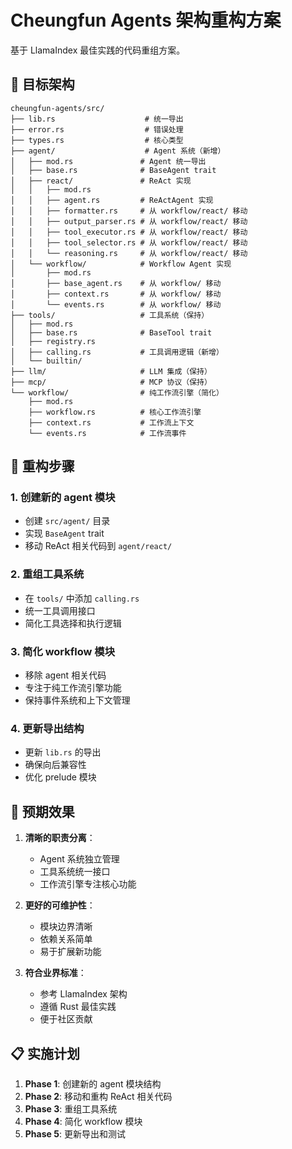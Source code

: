 # Cheungfun Agents 架构重构方案

基于 LlamaIndex 最佳实践的代码重组方案。

## 🎯 目标架构

```
cheungfun-agents/src/
├── lib.rs                    # 统一导出
├── error.rs                  # 错误处理
├── types.rs                  # 核心类型
├── agent/                    # Agent 系统（新增）
│   ├── mod.rs               # Agent 统一导出
│   ├── base.rs              # BaseAgent trait
│   ├── react/               # ReAct 实现
│   │   ├── mod.rs
│   │   ├── agent.rs         # ReActAgent 实现
│   │   ├── formatter.rs     # 从 workflow/react/ 移动
│   │   ├── output_parser.rs # 从 workflow/react/ 移动
│   │   ├── tool_executor.rs # 从 workflow/react/ 移动
│   │   ├── tool_selector.rs # 从 workflow/react/ 移动
│   │   └── reasoning.rs     # 从 workflow/react/ 移动
│   └── workflow/            # Workflow Agent 实现
│       ├── mod.rs
│       ├── base_agent.rs    # 从 workflow/ 移动
│       ├── context.rs       # 从 workflow/ 移动
│       └── events.rs        # 从 workflow/ 移动
├── tools/                   # 工具系统（保持）
│   ├── mod.rs
│   ├── base.rs              # BaseTool trait
│   ├── registry.rs
│   ├── calling.rs           # 工具调用逻辑（新增）
│   └── builtin/
├── llm/                     # LLM 集成（保持）
├── mcp/                     # MCP 协议（保持）
└── workflow/                # 纯工作流引擎（简化）
    ├── mod.rs
    ├── workflow.rs          # 核心工作流引擎
    ├── context.rs           # 工作流上下文
    └── events.rs            # 工作流事件
```

## 🔄 重构步骤

### 1. 创建新的 agent 模块
- 创建 `src/agent/` 目录
- 实现 `BaseAgent` trait
- 移动 ReAct 相关代码到 `agent/react/`

### 2. 重组工具系统
- 在 `tools/` 中添加 `calling.rs`
- 统一工具调用接口
- 简化工具选择和执行逻辑

### 3. 简化 workflow 模块
- 移除 agent 相关代码
- 专注于纯工作流引擎功能
- 保持事件系统和上下文管理

### 4. 更新导出结构
- 更新 `lib.rs` 的导出
- 确保向后兼容性
- 优化 prelude 模块

## 🎯 预期效果

1. **清晰的职责分离**：
   - Agent 系统独立管理
   - 工具系统统一接口
   - 工作流引擎专注核心功能

2. **更好的可维护性**：
   - 模块边界清晰
   - 依赖关系简单
   - 易于扩展新功能

3. **符合业界标准**：
   - 参考 LlamaIndex 架构
   - 遵循 Rust 最佳实践
   - 便于社区贡献

## 📋 实施计划

1. **Phase 1**: 创建新的 agent 模块结构
2. **Phase 2**: 移动和重构 ReAct 相关代码
3. **Phase 3**: 重组工具系统
4. **Phase 4**: 简化 workflow 模块
5. **Phase 5**: 更新导出和测试

